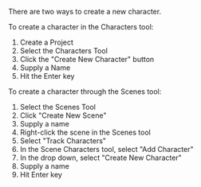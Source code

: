 There are two ways to create a new character.

To create a character in the Characters tool:
1. Create a Project
2. Select the Characters Tool
3. Click the "Create New Character" button
4. Supply a Name 
5. Hit the Enter key

To create a character through the Scenes tool:
1. Select the Scenes Tool
2. Click "Create New Scene"
3. Supply a name 
4. Right-click the scene in the Scenes tool
5. Select "Track Characters"
6. In the Scene Characters tool, select "Add Character"
7. In the drop down, select "Create New Character"
8. Supply a name
9. Hit Enter key




